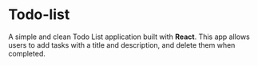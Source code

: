 # Todo-list
A simple and clean Todo List application built with **React**. This app allows users to add tasks with a title and description, and delete them when completed.
